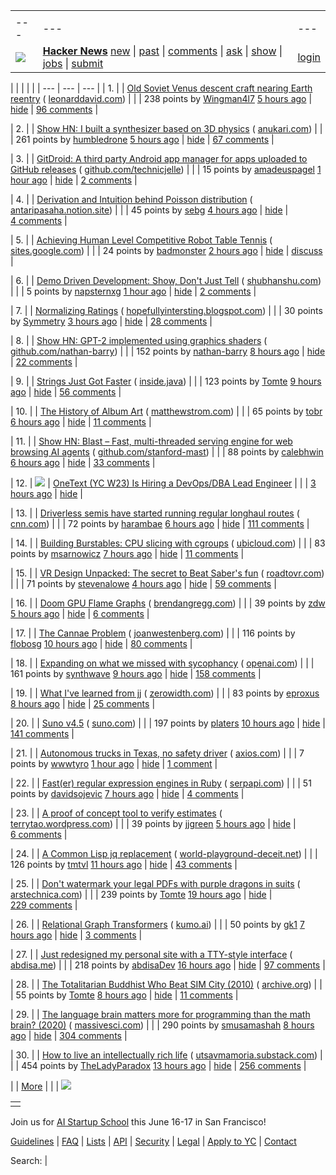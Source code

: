|     |     |     |
| --- | --- | --- |
| |     |     |     |
| --- | --- | --- |
| [![](https://news.ycombinator.com/y18.svg)](https://news.ycombinator.com/) | **[Hacker News](https://news.ycombinator.com/news)** [new](https://news.ycombinator.com/newest) \| [past](https://news.ycombinator.com/front) \| [comments](https://news.ycombinator.com/newcomments) \| [ask](https://news.ycombinator.com/ask) \| [show](https://news.ycombinator.com/show) \| [jobs](https://news.ycombinator.com/jobs) \| [submit](https://news.ycombinator.com/submit) | [login](https://news.ycombinator.com/login?goto=news) | |

| |     |     |     |
| --- | --- | --- |
| 1. |  | [Old Soviet Venus descent craft nearing Earth reentry](https://www.leonarddavid.com/old-soviet-venus-descent-craft-nearing-earth-reentry/) ( [leonarddavid.com](https://news.ycombinator.com/from?site=leonarddavid.com)) |
|  | 238 points by [Wingman4l7](https://news.ycombinator.com/user?id=Wingman4l7) [5 hours ago](https://news.ycombinator.com/item?id=43873531) \| [hide](https://news.ycombinator.com/hide?id=43873531&goto=news) \| [96 comments](https://news.ycombinator.com/item?id=43873531) |

| 2. |  | [Show HN: I built a synthesizer based on 3D physics](https://anukari.com/) ( [anukari.com](https://news.ycombinator.com/from?site=anukari.com)) |
|  | 261 points by [humbledrone](https://news.ycombinator.com/user?id=humbledrone) [5 hours ago](https://news.ycombinator.com/item?id=43873074) \| [hide](https://news.ycombinator.com/hide?id=43873074&goto=news) \| [67 comments](https://news.ycombinator.com/item?id=43873074) |

| 3. |  | [GitDroid: A third party Android app manager for apps uploaded to GitHub releases](https://github.com/TechnicJelle/GitDroid) ( [github.com/technicjelle](https://news.ycombinator.com/from?site=github.com/technicjelle)) |
|  | 15 points by [amadeuspagel](https://news.ycombinator.com/user?id=amadeuspagel) [1 hour ago](https://news.ycombinator.com/item?id=43875416) \| [hide](https://news.ycombinator.com/hide?id=43875416&goto=news) \| [2 comments](https://news.ycombinator.com/item?id=43875416) |

| 4. |  | [Derivation and Intuition behind Poisson distribution](https://antaripasaha.notion.site/Derivation-and-Intuition-behind-Poisson-distribution-1255314a56398062bf9dd9049fb1c396) ( [antaripasaha.notion.site](https://news.ycombinator.com/from?site=antaripasaha.notion.site)) |
|  | 45 points by [sebg](https://news.ycombinator.com/user?id=sebg) [4 hours ago](https://news.ycombinator.com/item?id=43863414) \| [hide](https://news.ycombinator.com/hide?id=43863414&goto=news) \| [4 comments](https://news.ycombinator.com/item?id=43863414) |

| 5. |  | [Achieving Human Level Competitive Robot Table Tennis](https://sites.google.com/view/competitive-robot-table-tennis/home?pli=1) ( [sites.google.com](https://news.ycombinator.com/from?site=sites.google.com)) |
|  | 24 points by [badmonster](https://news.ycombinator.com/user?id=badmonster) [2 hours ago](https://news.ycombinator.com/item?id=43861207) \| [hide](https://news.ycombinator.com/hide?id=43861207&goto=news) \| [discuss](https://news.ycombinator.com/item?id=43861207) |

| 6. |  | [Demo Driven Development: Show, Don't Just Tell](https://shubhanshu.com/blog/demo-driven-development.html#demo-driven-development) ( [shubhanshu.com](https://news.ycombinator.com/from?site=shubhanshu.com)) |
|  | 5 points by [napsternxg](https://news.ycombinator.com/user?id=napsternxg) [1 hour ago](https://news.ycombinator.com/item?id=43875403) \| [hide](https://news.ycombinator.com/hide?id=43875403&goto=news) \| [2 comments](https://news.ycombinator.com/item?id=43875403) |

| 7. |  | [Normalizing Ratings](http://hopefullyintersting.blogspot.com/2025/05/normalizing-ratings.html) ( [hopefullyintersting.blogspot.com](https://news.ycombinator.com/from?site=hopefullyintersting.blogspot.com)) |
|  | 30 points by [Symmetry](https://news.ycombinator.com/user?id=Symmetry) [3 hours ago](https://news.ycombinator.com/item?id=43864986) \| [hide](https://news.ycombinator.com/hide?id=43864986&goto=news) \| [28 comments](https://news.ycombinator.com/item?id=43864986) |

| 8. |  | [Show HN: GPT-2 implemented using graphics shaders](https://github.com/nathan-barry/gpt2-webgl) ( [github.com/nathan-barry](https://news.ycombinator.com/from?site=github.com/nathan-barry)) |
|  | 152 points by [nathan-barry](https://news.ycombinator.com/user?id=nathan-barry) [8 hours ago](https://news.ycombinator.com/item?id=43870998) \| [hide](https://news.ycombinator.com/hide?id=43870998&goto=news) \| [22 comments](https://news.ycombinator.com/item?id=43870998) |

| 9. |  | [Strings Just Got Faster](https://inside.java/2025/05/01/strings-just-got-faster/) ( [inside.java](https://news.ycombinator.com/from?site=inside.java)) |
|  | 123 points by [Tomte](https://news.ycombinator.com/user?id=Tomte) [9 hours ago](https://news.ycombinator.com/item?id=43854337) \| [hide](https://news.ycombinator.com/hide?id=43854337&goto=news) \| [56 comments](https://news.ycombinator.com/item?id=43854337) |

| 10. |  | [The History of Album Art](https://matthewstrom.com/writing/album-art/) ( [matthewstrom.com](https://news.ycombinator.com/from?site=matthewstrom.com)) |
|  | 65 points by [tobr](https://news.ycombinator.com/user?id=tobr) [6 hours ago](https://news.ycombinator.com/item?id=43872625) \| [hide](https://news.ycombinator.com/hide?id=43872625&goto=news) \| [11 comments](https://news.ycombinator.com/item?id=43872625) |

| 11. |  | [Show HN: Blast – Fast, multi-threaded serving engine for web browsing AI agents](https://github.com/stanford-mast/blast) ( [github.com/stanford-mast](https://news.ycombinator.com/from?site=github.com/stanford-mast)) |
|  | 88 points by [calebhwin](https://news.ycombinator.com/user?id=calebhwin) [6 hours ago](https://news.ycombinator.com/item?id=43872761) \| [hide](https://news.ycombinator.com/hide?id=43872761&goto=news) \| [33 comments](https://news.ycombinator.com/item?id=43872761) |

| 12. | ![](https://news.ycombinator.com/s.gif) | [OneText (YC W23) Is Hiring a DevOps/DBA Lead Engineer](https://news.ycombinator.com/item?id=43874534) |
|  | [3 hours ago](https://news.ycombinator.com/item?id=43874534) \| [hide](https://news.ycombinator.com/hide?id=43874534&goto=news) |

| 13. |  | [Driverless semis have started running regular longhaul routes](https://www.cnn.com/2025/05/01/business/first-driverless-semis-started-regular-routes) ( [cnn.com](https://news.ycombinator.com/from?site=cnn.com)) |
|  | 72 points by [harambae](https://news.ycombinator.com/user?id=harambae) [6 hours ago](https://news.ycombinator.com/item?id=43872990) \| [hide](https://news.ycombinator.com/hide?id=43872990&goto=news) \| [111 comments](https://news.ycombinator.com/item?id=43872990) |

| 14. |  | [Building Burstables: CPU slicing with cgroups](https://www.ubicloud.com/blog/building-burstables-cpu-slicing-with-cgroups) ( [ubicloud.com](https://news.ycombinator.com/from?site=ubicloud.com)) |
|  | 83 points by [msarnowicz](https://news.ycombinator.com/user?id=msarnowicz) [7 hours ago](https://news.ycombinator.com/item?id=43872094) \| [hide](https://news.ycombinator.com/hide?id=43872094&goto=news) \| [11 comments](https://news.ycombinator.com/item?id=43872094) |

| 15. |  | [VR Design Unpacked: The secret to Beat Saber's fun](https://www.roadtovr.com/beat-saber-instructed-motion-until-you-fall-inside-xr-design/) ( [roadtovr.com](https://news.ycombinator.com/from?site=roadtovr.com)) |
|  | 71 points by [stevenalowe](https://news.ycombinator.com/user?id=stevenalowe) [4 hours ago](https://news.ycombinator.com/item?id=43873679) \| [hide](https://news.ycombinator.com/hide?id=43873679&goto=news) \| [59 comments](https://news.ycombinator.com/item?id=43873679) |

| 16. |  | [Doom GPU Flame Graphs](https://www.brendangregg.com/blog/2025-05-01/doom-gpu-flame-graphs.html) ( [brendangregg.com](https://news.ycombinator.com/from?site=brendangregg.com)) |
|  | 39 points by [zdw](https://news.ycombinator.com/user?id=zdw) [5 hours ago](https://news.ycombinator.com/item?id=43858183) \| [hide](https://news.ycombinator.com/hide?id=43858183&goto=news) \| [6 comments](https://news.ycombinator.com/item?id=43858183) |

| 17. |  | [The Cannae Problem](https://www.joanwestenberg.com/the-cannae-problem/) ( [joanwestenberg.com](https://news.ycombinator.com/from?site=joanwestenberg.com)) |
|  | 116 points by [flobosg](https://news.ycombinator.com/user?id=flobosg) [10 hours ago](https://news.ycombinator.com/item?id=43869288) \| [hide](https://news.ycombinator.com/hide?id=43869288&goto=news) \| [80 comments](https://news.ycombinator.com/item?id=43869288) |

| 18. |  | [Expanding on what we missed with sycophancy](https://openai.com/index/expanding-on-sycophancy/) ( [openai.com](https://news.ycombinator.com/from?site=openai.com)) |
|  | 161 points by [synthwave](https://news.ycombinator.com/user?id=synthwave) [9 hours ago](https://news.ycombinator.com/item?id=43870819) \| [hide](https://news.ycombinator.com/hide?id=43870819&goto=news) \| [158 comments](https://news.ycombinator.com/item?id=43870819) |

| 19. |  | [What I've learned from jj](https://zerowidth.com/2025/what-ive-learned-from-jj/) ( [zerowidth.com](https://news.ycombinator.com/from?site=zerowidth.com)) |
|  | 83 points by [eproxus](https://news.ycombinator.com/user?id=eproxus) [8 hours ago](https://news.ycombinator.com/item?id=43867403) \| [hide](https://news.ycombinator.com/hide?id=43867403&goto=news) \| [25 comments](https://news.ycombinator.com/item?id=43867403) |

| 20. |  | [Suno v4.5](https://suno.com/explore/) ( [suno.com](https://news.ycombinator.com/from?site=suno.com)) |
|  | 197 points by [platers](https://news.ycombinator.com/user?id=platers) [10 hours ago](https://news.ycombinator.com/item?id=43869353) \| [hide](https://news.ycombinator.com/hide?id=43869353&goto=news) \| [141 comments](https://news.ycombinator.com/item?id=43869353) |

| 21. |  | [Autonomous trucks in Texas, no safety driver](https://www.axios.com/2025/05/01/autonomous-vehicles-trucks-aurora-texas-pastries) ( [axios.com](https://news.ycombinator.com/from?site=axios.com)) |
|  | 7 points by [wwwtyro](https://news.ycombinator.com/user?id=wwwtyro) [1 hour ago](https://news.ycombinator.com/item?id=43863370) \| [hide](https://news.ycombinator.com/hide?id=43863370&goto=news) \| [1 comment](https://news.ycombinator.com/item?id=43863370) |

| 22. |  | [Fast(er) regular expression engines in Ruby](https://serpapi.com/blog/faster-regular-expression-engines-in-ruby/) ( [serpapi.com](https://news.ycombinator.com/from?site=serpapi.com)) |
|  | 51 points by [davidsojevic](https://news.ycombinator.com/user?id=davidsojevic) [7 hours ago](https://news.ycombinator.com/item?id=43864752) \| [hide](https://news.ycombinator.com/hide?id=43864752&goto=news) \| [4 comments](https://news.ycombinator.com/item?id=43864752) |

| 23. |  | [A proof of concept tool to verify estimates](https://terrytao.wordpress.com/2025/05/01/a-proof-of-concept-tool-to-verify-estimates/) ( [terrytao.wordpress.com](https://news.ycombinator.com/from?site=terrytao.wordpress.com)) |
|  | 39 points by [jjgreen](https://news.ycombinator.com/user?id=jjgreen) [5 hours ago](https://news.ycombinator.com/item?id=43873604) \| [hide](https://news.ycombinator.com/hide?id=43873604&goto=news) \| [6 comments](https://news.ycombinator.com/item?id=43873604) |

| 24. |  | [A Common Lisp jq replacement](https://world-playground-deceit.net/blog/2025/03/a-common-lisp-jq-replacement.html) ( [world-playground-deceit.net](https://news.ycombinator.com/from?site=world-playground-deceit.net)) |
|  | 126 points by [tmtvl](https://news.ycombinator.com/user?id=tmtvl) [11 hours ago](https://news.ycombinator.com/item?id=43868737) \| [hide](https://news.ycombinator.com/hide?id=43868737&goto=news) \| [43 comments](https://news.ycombinator.com/item?id=43868737) |

| 25. |  | [Don't watermark your legal PDFs with purple dragons in suits](https://arstechnica.com/tech-policy/2025/05/dont-watermark-your-legal-pdfs-with-purple-dragons-in-suits/) ( [arstechnica.com](https://news.ycombinator.com/from?site=arstechnica.com)) |
|  | 239 points by [Tomte](https://news.ycombinator.com/user?id=Tomte) [19 hours ago](https://news.ycombinator.com/item?id=43866303) \| [hide](https://news.ycombinator.com/hide?id=43866303&goto=news) \| [229 comments](https://news.ycombinator.com/item?id=43866303) |

| 26. |  | [Relational Graph Transformers](https://kumo.ai/research/relational-graph-transformers/) ( [kumo.ai](https://news.ycombinator.com/from?site=kumo.ai)) |
|  | 50 points by [gk1](https://news.ycombinator.com/user?id=gk1) [7 hours ago](https://news.ycombinator.com/item?id=43824297) \| [hide](https://news.ycombinator.com/hide?id=43824297&goto=news) \| [3 comments](https://news.ycombinator.com/item?id=43824297) |

| 27. |  | [Just redesigned my personal site with a TTY-style interface](https://www.abdisa.me/) ( [abdisa.me](https://news.ycombinator.com/from?site=abdisa.me)) |
|  | 218 points by [abdisaDev](https://news.ycombinator.com/user?id=abdisaDev) [16 hours ago](https://news.ycombinator.com/item?id=43867211) \| [hide](https://news.ycombinator.com/hide?id=43867211&goto=news) \| [97 comments](https://news.ycombinator.com/item?id=43867211) |

| 28. |  | [The Totalitarian Buddhist Who Beat SIM City (2010)](https://web.archive.org/web/20211117094441/https://www.vice.com/en/article/4w4kg3/the-totalitarian-buddhist-who-beat-sim-city) ( [archive.org](https://news.ycombinator.com/from?site=archive.org)) |
|  | 55 points by [Tomte](https://news.ycombinator.com/user?id=Tomte) [8 hours ago](https://news.ycombinator.com/item?id=43868130) \| [hide](https://news.ycombinator.com/hide?id=43868130&goto=news) \| [11 comments](https://news.ycombinator.com/item?id=43868130) |

| 29. |  | [The language brain matters more for programming than the math brain? (2020)](https://massivesci.com/articles/programming-math-language-python-women-in-science/) ( [massivesci.com](https://news.ycombinator.com/from?site=massivesci.com)) |
|  | 290 points by [smusamashah](https://news.ycombinator.com/user?id=smusamashah) [8 hours ago](https://news.ycombinator.com/item?id=43870969) \| [hide](https://news.ycombinator.com/hide?id=43870969&goto=news) \| [304 comments](https://news.ycombinator.com/item?id=43870969) |

| 30. |  | [How to live an intellectually rich life](https://utsavmamoria.substack.com/p/how-to-live-an-intellectually-rich) ( [utsavmamoria.substack.com](https://news.ycombinator.com/from?site=utsavmamoria.substack.com)) |
|  | 454 points by [TheLadyParadox](https://news.ycombinator.com/user?id=TheLadyParadox) [13 hours ago](https://news.ycombinator.com/item?id=43868192) \| [hide](https://news.ycombinator.com/hide?id=43868192&goto=news) \| [256 comments](https://news.ycombinator.com/item?id=43868192) |

|  | [More](https://news.ycombinator.com/?p=2) | |
| ![](https://news.ycombinator.com/s.gif)

|     |
| --- |
|  |

Join us for [AI Startup School](https://events.ycombinator.com/ai-sus) this June 16-17 in San Francisco!

[Guidelines](https://news.ycombinator.com/newsguidelines.html) \| [FAQ](https://news.ycombinator.com/newsfaq.html) \| [Lists](https://news.ycombinator.com/lists) \| [API](https://github.com/HackerNews/API) \| [Security](https://news.ycombinator.com/security.html) \| [Legal](https://www.ycombinator.com/legal/) \| [Apply to YC](https://www.ycombinator.com/apply/) \| [Contact](mailto:hn@ycombinator.com)

Search: |
